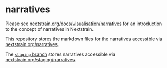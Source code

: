 # narratives

Please see [nextstrain.org/docs/visualisation/narratives](https://nextstrain.org/docs/visualisation/narratives) for an introduction to the concept of narratives in Nextstrain.

This repository stores the markdown files for the narratives accessible via [nextstrain.org/narratives](https://nextstrain.org/narratives).

The [`staging` branch](https://github.com/nextstrain/narratives/tree/staging) stores narratives accessible via [nextstrain.org/staging/narratives](https://nextstrain.org/staging/narratives).
